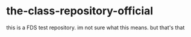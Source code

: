 # the-class-repository-official
this is a FDS test repository. im not sure what this means. but that's that
